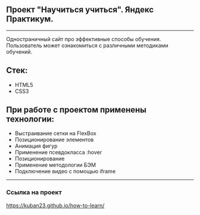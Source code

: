 ## Проект "Научиться учиться". Яндекс Практикум.
---
Одностраничный сайт про эффективные способы обучения. Пользователь может ознакомиться с различными методиками обучений.

## Стек:
* HTML5
* CSS3


## При работе с проектом применены технологии:
* Выстраивание сетки на FlexBox
* Позиционирование элементов
* Анимация фигур
* Применение псевдокласса :hover
* Позиционирование
* Применение методологии БЭМ
* Подключение видео с помощью iframe
---
### Ссылка на проект
https://kuban23.github.io/how-to-learn/




